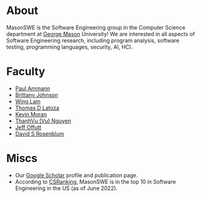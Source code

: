 # About

MasonSWE is the Software Engineering group in the Computer Science department at [George Mason](https://www.gmu.edu) University! We are interested in all aspects of Software Engineering research, including program analysis, software testing, programming languages, security, AI, HCI.


# Faculty

- [Paul Ammann](https://cs.gmu.edu/~pammann/)
- [Brittany Johnson](https://cs.gmu.edu/~johnsonb/)
- [Wing Lam](https://cs.gmu.edu/~winglam/)
- [Thomas D Latoza](https://cs.gmu.edu/~tlatoza/)
- [Kevin Moran](https://www.kpmoran.com)
- [ThanhVu (Vu) Nguyen](https://nguyenthanhvuh.github.io)
- [Jeff Offutt](https://cs.gmu.edu/~offutt/)
- [David S Rosenblum](https://cs.gmu.edu/~dsr/)


# Miscs
- Our [Google Scholar](https://github.com/masonswe/masonswe.github.io/blob/main/docs/index.md) profile and publication page.
- According to [CSRanking](http://csrankings.org/#/index?soft&us), MasonSWE is in the top 10 in Software Engineering in the US (as of June 2022).

